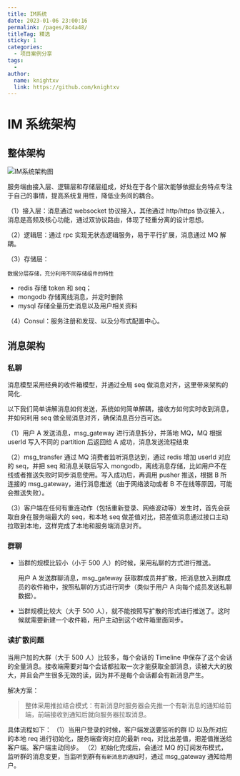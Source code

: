 ```yaml
---
title: IM系统
date: 2023-01-06 23:00:16
permalink: /pages/8c4a48/
titleTag: 精选
sticky: 1
categories:
  - 项目案例分享
tags:
  - 
author: 
  name: knightxv
  link: https://github.com/knightxv
---
```

# IM 系统架构

## 整体架构

![IM系统架构图](https://cdn.statically.io/gh/knightxv/image-hosting@master/20230118/微信图片_20230118215118.3no2ng0ajne0.webp)

服务端由接入层、逻辑层和存储层组成，好处在于各个层次能够依据业务特点专注于自己的事情，提高系统复用性，降低业务间的耦合。

（1）接入层：消息通过 websocket 协议接入，其他通过 http/https 协议接入，消息是高频及核心功能，通过双协议路由，体现了轻重分离的设计思想。

（2）逻辑层：通过 rpc 实现无状态逻辑服务，易于平行扩展，消息通过 MQ 解耦。

（3）存储层：

    数据分层存储，充分利用不同存储组件的特性

-   redis 存储 token 和 seq；
-   mongodb 存储离线消息，并定时删除
-   mysql 存储全量历史消息以及用户相关资料

（4）Consul：服务注册和发现、以及分布式配置中心。

## 消息架构

### 私聊

消息模型采用经典的收件箱模型，并通过全局 seq 做消息对齐，这里带来架构的简化.

以下我们简单讲解消息如何发送，系统如何简单解耦，接收方如何实时收到消息，并如何利用 seq 做全局消息对齐，确保消息百分百可达。

（1）用户 A 发送消息，msg_gateway 进行消息拆分，并落地 MQ，MQ 根据 userId 写入不同的 partition 后返回给 A 成功，消息发送流程结束

（2）msg_transfer 通过 MQ 消费者监听消息达到，通过 redis 增加 userId 对应的 seq，并把 seq 和消息关联后写入 mongodb，离线消息存储，比如用户不在线或者推送失败时同步消息使用。写入成功后，再调用 pusher 推送，根据 B 所连接的 msg_gateway，进行消息推送（由于网络波动或者 B 不在线等原因，可能会推送失败）。

（3）客户端在任何有重连动作（包括重新登录、网络波动等）发生时，首先会获取自身在服务端最大的 seq，和本地 seq 做差值对比，把差值消息通过接口主动拉取到本地，这样完成了本地和服务端消息对齐。

### 群聊

-   当群的规模比较小（小于 500 人）的时候，采用私聊的方式进行推送。

    用户 A 发送群聊消息，msg_gateway 获取群成员并扩散，把消息放入到群成员的收件箱中，按照私聊的方式进行同步（类似于用户 A 向每个成员发送私聊数据）。

-   当群规模比较大（大于 500 人），就不能按照写扩散的形式进行推送了。这时候就需要新建一个收件箱，用户主动到这个收件箱里面同步。

### 读扩散问题

当用户加的大群（大于 500 人）比较多，每个会话的 Timeline 中保存了这个会话的全量消息。接收端需要对每个会话都拉取一次才能获取全部消息，读被大大的放大，并且会产生很多无效的读，因为并不是每个会话都会有新消息产生。

解决方案：

> 整体采用推拉结合模式：有新消息时服务器会先推一个有新消息的通知给前端，前端接收到通知后就向服务器拉取消息。

具体流程如下：
（1）当用户登录的时候，客户端发送要监听的群 ID 以及所对应的本地 req 进行初始化，服务端查询对应的最新 req，对比出差值，把差值推送给客户端。客户端主动同步。
（2）初始化完成后，会通过 MQ 的订阅发布模式，监听群的消息变更，当监听到群有`有新消息的通知`时，通过 msg_gateway 通知给用户。
